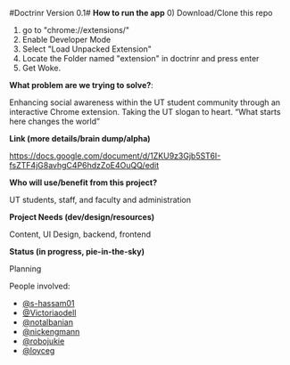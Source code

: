 #Doctrinr Version 0.1#
**How to run the app**
0) Download/Clone this repo </br>
1) go to "chrome://extensions/"</br>
2) Enable Developer Mode </br>
3) Select "Load Unpacked Extension" </br>
4) Locate the Folder named "extension" in doctrinr and press enter </br>
5) Get Woke.

**What problem are we trying to solve?**:

Enhancing social awareness within the UT student community through an interactive Chrome extension. Taking the UT slogan to heart. “What starts here changes the world”

**Link (more details/brain dump/alpha)**

https://docs.google.com/document/d/1ZKU9z3Gjb5ST6I-fsZTF4jG8avhgC4P6hdzZoE4OuQQ/edit

**Who will use/benefit from this project?**

UT students, staff, and faculty and administration

**Project Needs (dev/design/resources)**

Content, UI Design, backend, frontend

**Status (in progress, pie-in-the-sky)**

Planning

People involved: 
* [@s-hassam01](https://github.com/shassam)
* [@Victoriaodell](https://github.com/victoriaodell)  
* [@notalbanian](https://github.com/notalbanian)
* [@nickengmann](https://github.com/nickengmann)
* [@robojukie](https://github.com/robojukie)
* [@loyceg](https://github.com/loyceg)
